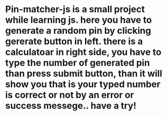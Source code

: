 # Pin-matcher-js is a small project while learning js. here you have to generate a random pin by clicking gererate button in left. there is a calculatoar in right side, you have to type the number of generated pin than press submit button, than it will show you that  is your typed number is correct or not by an error or success messege.. have a try!
